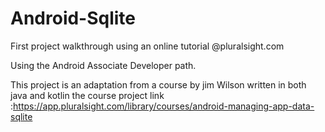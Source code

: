 # Android-Sqlite
First project walkthrough using an online tutorial @pluralsight.com

Using the Android Associate Developer path.

This project is an adaptation from a course by jim Wilson written in both java and kotlin
the course project link :https://app.pluralsight.com/library/courses/android-managing-app-data-sqlite


